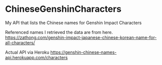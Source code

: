 # ChineseGenshinCharacters
My API that lists the Chinese names for Genshin Impact Characters

Referenced names I retrieved the data are from here.
https://zathong.com/genshin-impact-japanese-chinese-korean-name-for-all-characters/

Actual API via Heroku
https://genshin-chinese-names-api.herokuapp.com/characters
